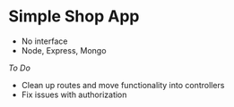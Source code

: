 # Simple Shop App

-   No interface
-   Node, Express, Mongo

*To Do*
- Clean up routes and move functionality into controllers
- Fix issues with authorization
